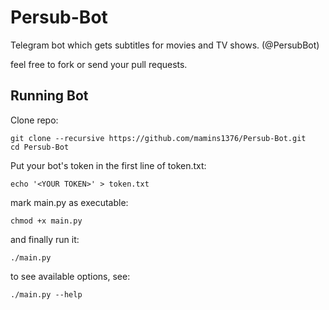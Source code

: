 # Persub-Bot
Telegram bot which gets subtitles for movies and TV shows. (@PersubBot)

feel free to fork or send your pull requests.

## Running Bot
Clone repo:
```
git clone --recursive https://github.com/mamins1376/Persub-Bot.git
cd Persub-Bot
```

Put your bot's token in the first line of token.txt:
```
echo '<YOUR TOKEN>' > token.txt
```

mark main.py as executable:
```
chmod +x main.py
```

and finally run it:
```
./main.py
```

to see available options, see:
```
./main.py --help
```
